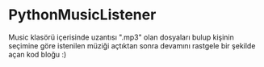 # PythonMusicListener

Music klasörü içerisinde uzantısı ".mp3" olan dosyaları bulup kişinin seçimine göre istenilen müziği açtıktan sonra devamını rastgele bir şekilde açan kod bloğu :)
